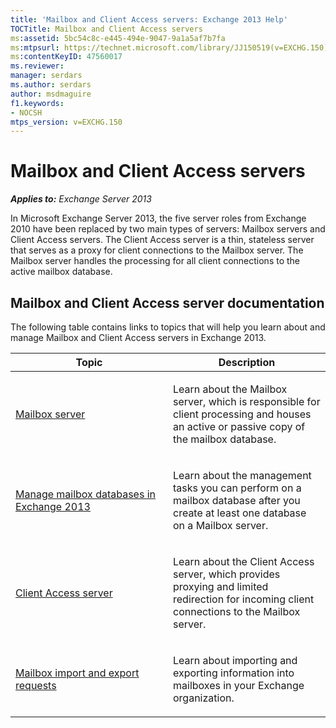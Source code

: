 ```yaml
---
title: 'Mailbox and Client Access servers: Exchange 2013 Help'
TOCTitle: Mailbox and Client Access servers
ms:assetid: 5bc54c8c-e445-494e-9047-9a1a5af7b7fa
ms:mtpsurl: https://technet.microsoft.com/library/JJ150519(v=EXCHG.150)
ms:contentKeyID: 47560017
ms.reviewer: 
manager: serdars
ms.author: serdars
author: msdmaguire
f1.keywords:
- NOCSH
mtps_version: v=EXCHG.150
---
```


# Mailbox and Client Access servers

_**Applies to:** Exchange Server 2013_

In Microsoft Exchange Server 2013, the five server roles from Exchange 2010 have been replaced by two main types of servers: Mailbox servers and Client Access servers. The Client Access server is a thin, stateless server that serves as a proxy for client connections to the Mailbox server. The Mailbox server handles the processing for all client connections to the active mailbox database.

## Mailbox and Client Access server documentation

The following table contains links to topics that will help you learn about and manage Mailbox and Client Access servers in Exchange 2013.

<table>
<colgroup>
<col style="width: 50%" />
<col style="width: 50%" />
</colgroup>
<thead>
<tr class="header">
<th>Topic</th>
<th>Description</th>
</tr>
</thead>
<tbody>
<tr class="odd">
<td><p><a href="mailbox-server-exchange-2013-help.md">Mailbox server</a></p></td>
<td><p>Learn about the Mailbox server, which is responsible for client processing and houses an active or passive copy of the mailbox database.</p></td>
</tr>
<tr class="even">
<td><p><a href="manage-mailbox-databases-in-exchange-2013-exchange-2013-help.md">Manage mailbox databases in Exchange 2013</a></p></td>
<td><p>Learn about the management tasks you can perform on a mailbox database after you create at least one database on a Mailbox server.</p></td>
</tr>
<tr class="odd">
<td><p><a href="client-access-server-exchange-2013-help.md">Client Access server</a></p></td>
<td><p>Learn about the Client Access server, which provides proxying and limited redirection for incoming client connections to the Mailbox server.</p></td>
</tr>
<tr class="even">
<td><p><a href="mailbox-import-and-export-requests-exchange-2013-help.md">Mailbox import and export requests</a></p></td>
<td><p>Learn about importing and exporting information into mailboxes in your Exchange organization.</p></td>
</tr>
</tbody>
</table>
